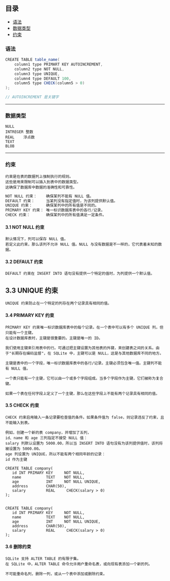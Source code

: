 
## 目录
* [语法](#语法)
* [数据类型](#数据类型)
* [约束](#约束)


### 语法
```java
CREATE TABLE table_name(
    column1 type PRIMART KEY AUTOINCREMENT,
    column2 type NOT NULL,
    column3 type UNIQUE,
    column4 type DEFAULT 100,
    column5 type CHECK(column5 > 0)
);

// AUTOINCREMENT 是关键字
```

****

### 数据类型
```
NULL
INTREGER 整数
REAL    浮点数
TEXT
BLOB
```

****

### 约束
    约束是在表的数据列上强制执行的规则。
    这些是用来限制可以插入到表中的数据类型。
    这确保了数据库中数据的准确性和可靠性。

```java
NOT NULL 约束：	确保某列不能有 NULL 值。
DEFAULT 约束：	    当某列没有指定值时，为该列提供默认值。
UNIQUE 约束：	    确保某列中的所有值是不同的。
PRIMARY KEY 约束：	唯一标识数据库表中的各行/记录。
CHECK 约束：		确保某列中的所有值满足一定条件。
```

#### 3.1 NOT NULL 约束
    默认情况下，列可以保存 NULL 值。
    若定义此约束，那么该列不允许 NULL 值。NULL 与没有数据是不一样的，它代表着未知的数据。

#### 3.2 DEFAULT 约束
    DEFAULT 约束在 INSERT INTO 语句没有提供一个特定的值时，为列提供一个默认值。

## 3.3 UNIQUE 约束
    UNIQUE 约束防止在一个特定的列存在两个记录具有相同的值。

#### 3.4 PRIMARY KEY 约束
    PRIMARY KEY 约束唯一标识数据库表中的每个记录。在一个表中可以有多个 UNIQUE 列，但只能有一个主键。
    在设计数据库表时，主键是很重要的。主键是唯一的 ID。

    我们使用主键来引用表中的行。可通过把主键设置为其他表的外键，来创建表之间的关系。由于"长期存在编码监督"，在 SQLite 中，主键可以是 NULL，这是与其他数据库不同的地方。

    主键是表中的一个字段，唯一标识数据库表中的各行/记录。主键必须包含唯一值。主键列不能有 NULL 值。

    一个表只能有一个主键，它可以由一个或多个字段组成。当多个字段作为主键，它们被称为复合键。

    如果一个表在任何字段上定义了一个主键，那么在这些字段上不能有两个记录具有相同的值。

#### 3.5 CHECK 约束
    CHECK 约束启用输入一条记录要检查值的条件。如果条件值为 false，则记录违反了约束，且不能输入到表。

    例如，创建一个新的表 company，并增加了五列，
    id、name 和 age 三列指定不接受 NULL 值：
    salary 列默认设置为 5000.00，所以当 INSERT INTO 语句没有为该列提供值时，该列将被设置为 5000.00。
    age 列设置为 UNIQUE，所以不能有两个相同年龄的记录：
    id 作为主键

```
CREATE TABLE company(
   id INT PRIMARY KEY     NOT NULL,
   name           TEXT    NOT NULL,
   age            INT     NOT NULL UNIQUE,
   address        CHAR(50),
   salary         REAL     CHECK(salary > 0)
);


CREATE TABLE company(
   id INT PRIMARY KEY     NOT NULL,
   name           TEXT    NOT NULL,
   age            INT     NOT NULL UNIQUE,
   address        CHAR(50),
   salary         REAL     CHECK(salary > 0)
);
```



#### 3.6 删除约束
    SQLite 支持 ALTER TABLE 的有限子集。
    在 SQLite 中，ALTER TABLE 命令允许用户重命名表，或向现有表添加一个新的列。

    不可能重命名列，删除一列，或从一个表中添加或删除约束。

